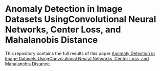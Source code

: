 # Anomaly Detection in Image Datasets UsingConvolutional Neural Networks, Center Loss, and Mahalanobis Distance
This repository contains the full results of this paper [Anomaly Detection in Image Datasets UsingConvolutional Neural Networks, Center Loss, and Mahalanobis Distance](https://arxiv.org/pdf/2104.06193.pdf).
